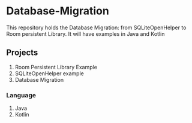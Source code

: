 # Database-Migration

This repository holds the Database Migration: from SQLiteOpenHelper to Room persistent Library. It will have examples in Java and Kotlin

## Projects

1. Room Persistent Library Example
2. SQLiteOpenHelper example
3. Database Migration

### Language
1. Java
2. Kotlin
